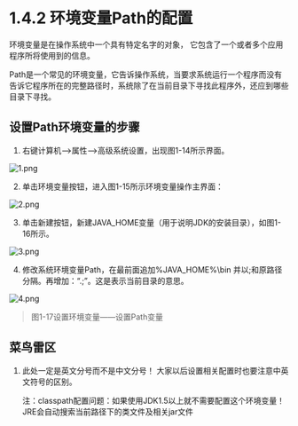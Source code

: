 # 1.4.2 环境变量Path的配置

   环境变量是在操作系统中一个具有特定名字的对象， 它包含了一个或者多个应用程序所将使用到的信息。

   Path是一个常见的环境变量，它告诉操作系统，当要求系统运行一个程序而没有告诉它程序所在的完整路径时，系统除了在当前目录下寻找此程序外，还应到哪些目录下寻找。

## 设置Path环境变量的步骤

1. 右键计算机——>属性——>高级系统设置，出现图1-14所示界面。 

![1.png](https://www.sxt.cn/360shop/Public/admin/UEditor/20170515/1494838772220505.png)

2. 单击环境变量按钮，进入图1-15所示环境变量操作主界面：

![2.png](https://www.sxt.cn/360shop/Public/admin/UEditor/20170515/1494838780549127.png)

3. 单击新建按钮，新建JAVA_HOME变量（用于说明JDK的安装目录），如图1-16所示。

![3.png](https://www.sxt.cn/360shop/Public/admin/UEditor/20170515/1494838787522279.png)

4. 修改系统环境变量Path，在最前面追加%JAVA_HOME%\bin  并以;和原路径分隔。再增加：“.;”。这是表示当前目录的意思。

![4.png](https://www.sxt.cn/360shop/Public/admin/UEditor/20170515/1494838936169679.png)

> 图1-17设置环境变量——设置Path变量

## 菜鸟雷区

1. 此处一定是英文分号而不是中文分号！ 大家以后设置相关配置时也要注意中英文符号的区别。

   注：classpath配置问题：如果使用JDK1.5以上就不需要配置这个环境变量！JRE会自动搜索当前路径下的类文件及相关jar文件